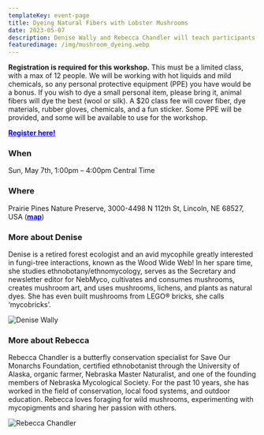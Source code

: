 ```yaml
---
templateKey: event-page
title: Dyeing Natural Fibers with Lobster Mushrooms
date: 2023-05-07
description: Denise Wally and Rebecca Chandler will teach participants how to use lobster mushrooms (plus examples of a few others) to dye wool yarn and silk fabric. We use mordant to make the dyes deeper and colorfast. We will also alter the pH to get a different color palette. 
featuredimage: /img/mushroom_dyeing.webp
---
```


**Registration is required for this workshop.** This must be a limited class, with a max of 12 people. 
We will be working with hot liquids and mild chemicals, so any personal protective equipment (PPE) you have would be a bonus. If you wish to dye a small personal item, please bring it, animal fibers will dye the best (wool or silk). A $20 class fee will cover fiber, dye materials, rubber gloves, chemicals, and a fun sticker. Some PPE will be provided, and some will be available to use for the workshop.

<a style="color:blue; font-weight:bold" target="_blank" href="https://forms.gle/ABhez8q5eG9CBJ5u7">Register here!</a>

### When
Sun, May 7th, 1:00pm – 4:00pm Central Time

### Where
Prairie Pines Nature Preserve, 3000-4498 N 112th St, Lincoln, NE 68527, USA (<a style="color:blue; font-weight:bold" target="_blank" href="https://maps.google.com/maps?hl=en&q=Prairie%20Pines%20Nature%20Preserve%2C%203000-4498%20N%20112th%20St%2C%20Lincoln%2C%20NE%2068527%2C%20USA">map</a>)

### More about Denise
Denise is a retired forest ecologist and an avid mycophile greatly interested in fungi-tree interactions, known as the Wood Wide Web! In her spare time, she studies ethnobotany/ethnomycology, serves as the Secretary and newsletter editor for NebMyco, cultivates and consumes mushrooms, creates mushroom art, and uses mushrooms, lichens, and plants as natural dyes. She has even built mushrooms from LEGO® bricks, she calls ‘mycobricks’.

![Denise Wally](/img/people/denise.webp "Denise Wally")

### More about Rebecca

Rebecca Chandler is a butterfly conservation specialist for Save Our Monarchs Foundation, certified ethnobotanist through the University of Alaska, organic farmer, Nebraska Master Naturalist, and one of the founding members of Nebraska Mycological Society. For the past 10 years, she has worked in the field of conservation, local food systems, and outdoor education. Rebecca loves foraging for wild mushrooms, experimenting with mycopigments and sharing her passion with others.

![Rebecca Chandler](/img/people/becki.webp "Rebecca Chandler")

